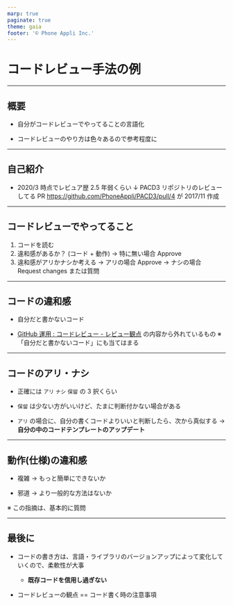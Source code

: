 ```yaml
---
marp: true
paginate: true
theme: gaia
footer: '© Phone Appli Inc.'
---
```

<!-- _class: lead -->

# コードレビュー手法の例

---

## 概要

* 自分がコードレビューでやってることの言語化

* コードレビューのやり方は色々あるので参考程度に

---

## 自己紹介

* 2020/3 時点でレビュア歴 2.5 年弱くらい
↓
PACD3 リポジトリのレビューしてる PR
https://github.com/PhoneAppli/PACD3/pull/4 が 2017/11 作成

---

## コードレビューでやってること

1. コードを読む
2. 違和感があるか？ (コード + 動作)
→ 特に無い場合 Approve
3. 違和感がアリかナシか考える
→ アリの場合 Approve
→ ナシの場合 Request changes または質問

---

## コードの違和感

* 自分だと書かないコード

* [GitHub 運用 : コードレビュー - レビュー観点](https://phoneappli.docbase.io/posts/1169393#%E3%83%AC%E3%83%93%E3%83%A5%E3%83%BC%E8%A6%B3%E7%82%B9) の内容から外れているもの
※ 「自分だと書かないコード」にも当てはまる

---

## コードのアリ・ナシ

* 正確には `アリ` `ナシ` `保留` の 3 択くらい

* `保留` は少ない方がいいけど、たまに判断付かない場合がある

* `アリ` の場合に、自分の書くコードよりいいと判断したら、次から真似する
→ **自分の中のコードテンプレートのアップデート**

---

## 動作(仕様)の違和感

* 複雑
→ もっと簡単にできないか

* 邪道
→ より一般的な方法はないか

※ この指摘は、基本的に質問

---

## 最後に

* コードの書き方は、言語・ライブラリのバージョンアップによって変化していくので、柔軟性が大事
  * **既存コードを信用し過ぎない**

* コードレビューの観点 == コード書く時の注意事項
